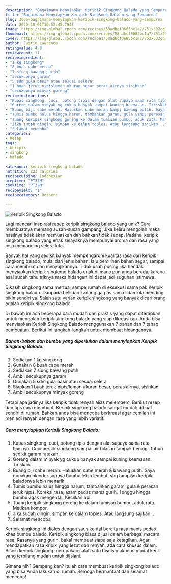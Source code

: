 ```yaml
---
description: "Bagaimana Menyiapkan Keripik Singkong Balado yang Sempurna"
title: "Bagaimana Menyiapkan Keripik Singkong Balado yang Sempurna"
slug: 3066-bagaimana-menyiapkan-keripik-singkong-balado-yang-sempurna
date: 2020-10-01T10:52:45.794Z
image: https://img-global.cpcdn.com/recipes/58adbcf0685bc1a7/751x532cq70/keripik-singkong-balado-foto-resep-utama.jpg
thumbnail: https://img-global.cpcdn.com/recipes/58adbcf0685bc1a7/751x532cq70/keripik-singkong-balado-foto-resep-utama.jpg
cover: https://img-global.cpcdn.com/recipes/58adbcf0685bc1a7/751x532cq70/keripik-singkong-balado-foto-resep-utama.jpg
author: Justin Lawrence
ratingvalue: 4.8
reviewcount: 11
recipeingredient:
- "1 kg singkong"
- "8 buah cabe merah"
- "7 siung bawang putih"
- "secukupnya garam"
- "5 sdm gula pasir atau sesuai selera"
- "1 buah jeruk nipislemon ukuran besar peras airnya sisihkan"
- "secukupnya minyak goreng"
recipeinstructions:
- "Kupas singkong, cuci, potong tipis dengan alat supaya sama rata tipisnya. Cuci bersih singkong sampai air bilasan tampak bening. Taburi sedikit garam ratakan."
- "Goreng dalam minyak yg cukup banyak sampai kuning keemasan. Tiriskan."
- "Buang biji cabe merah. Haluskan cabe merah &amp; bawang putih. Saya gunakan blender supaya bumbu lebih lembut, shg tampilan keripik baladonya lebih menarik."
- "Tumis bumbu halus hingga harum, tambahkan garam, gula &amp; perasan jeruk nipis. Koreksi rasa, asam pedas manis gurih. Tunggu hingga bumbu agak mengental. Kecilkan api."
- "Tuang keripik singkong goreng ke dalam tumisan bumbu, aduk rata. Matikan kompor."
- "Jika sudah dingin, simpan ke dalam toples. Atau langsung sajikan..."
- "Selamat mencoba"
categories:
- Resep
tags:
- keripik
- singkong
- balado

katakunci: keripik singkong balado 
nutrition: 223 calories
recipecuisine: Indonesian
preptime: "PT37M"
cooktime: "PT32M"
recipeyield: "1"
recipecategory: Dessert

---
```



![Keripik Singkong Balado](https://img-global.cpcdn.com/recipes/58adbcf0685bc1a7/751x532cq70/keripik-singkong-balado-foto-resep-utama.jpg)

Lagi mencari inspirasi resep keripik singkong balado yang unik? Cara membuatnya memang susah-susah gampang. Jika keliru mengolah maka hasilnya tidak akan memuaskan dan bahkan tidak sedap. Padahal keripik singkong balado yang enak selayaknya mempunyai aroma dan rasa yang bisa memancing selera kita.

Banyak hal yang sedikit banyak mempengaruhi kualitas rasa dari keripik singkong balado, mulai dari jenis bahan, lalu pemilihan bahan segar, sampai cara membuat dan menyajikannya. Tidak usah pusing jika hendak menyiapkan keripik singkong balado enak di mana pun anda berada, karena asal sudah tahu triknya maka hidangan ini dapat jadi suguhan istimewa.

Dikasih singkong sama mertua, sampe rumah di eksekusi sama pak Keripik singkong balado. Daripada beli dan kadang ga pas sama lidah kita mending bikin sendiri ya. Salah satu varian keripik singkong yang banyak dicari orang adalah keripik singkong balado.


Di bawah ini ada beberapa cara mudah dan praktis yang dapat diterapkan untuk mengolah keripik singkong balado yang siap dikreasikan. Anda bisa menyiapkan Keripik Singkong Balado menggunakan 7 bahan dan 7 tahap pembuatan. Berikut ini langkah-langkah untuk membuat hidangannya.

<!--inarticleads1-->

##### Bahan-bahan dan bumbu yang diperlukan dalam menyiapkan Keripik Singkong Balado:

1. Sediakan 1 kg singkong
1. Gunakan 8 buah cabe merah
1. Sediakan 7 siung bawang putih
1. Ambil secukupnya garam
1. Gunakan 5 sdm gula pasir atau sesuai selera
1. Siapkan 1 buah jeruk nipis/lemon ukuran besar, peras airnya, sisihkan
1. Ambil secukupnya minyak goreng


Tetapi apa jadinya jika keripik tidak renyah alias melempem. Berikut resep dan tips cara membuat. Keripik singkong balado sangat mudah dibuat sendiri di rumah. Bahkan anda bisa mencoba berkreasi agar cemilan ini menjadi renyah dengan rasa yang lebih variatif. 

<!--inarticleads2-->

##### Cara menyiapkan Keripik Singkong Balado:

1. Kupas singkong, cuci, potong tipis dengan alat supaya sama rata tipisnya. Cuci bersih singkong sampai air bilasan tampak bening. Taburi sedikit garam ratakan.
1. Goreng dalam minyak yg cukup banyak sampai kuning keemasan. Tiriskan.
1. Buang biji cabe merah. Haluskan cabe merah &amp; bawang putih. Saya gunakan blender supaya bumbu lebih lembut, shg tampilan keripik baladonya lebih menarik.
1. Tumis bumbu halus hingga harum, tambahkan garam, gula &amp; perasan jeruk nipis. Koreksi rasa, asam pedas manis gurih. Tunggu hingga bumbu agak mengental. Kecilkan api.
1. Tuang keripik singkong goreng ke dalam tumisan bumbu, aduk rata. Matikan kompor.
1. Jika sudah dingin, simpan ke dalam toples. Atau langsung sajikan...
1. Selamat mencoba


Keripik singkong ini dioles dengan saus kental bercita rasa manis pedas khas bumbu balado. Keripik singkong biasa dijual dalam berbagai macam rasa. Rasanya yang gurih, bakal membuat siapa saja ketagihan. Agar mendapatkan rasa kripik yang lezat dan renyah, ada cara khusus dalam. Bisnis keripik singkong merupakan salah satu bisnis makanan modal kecil yang terbilang mudah untuk dijalani. 

Gimana nih? Gampang kan? Itulah cara membuat keripik singkong balado yang bisa Anda lakukan di rumah. Semoga bermanfaat dan selamat mencoba!
